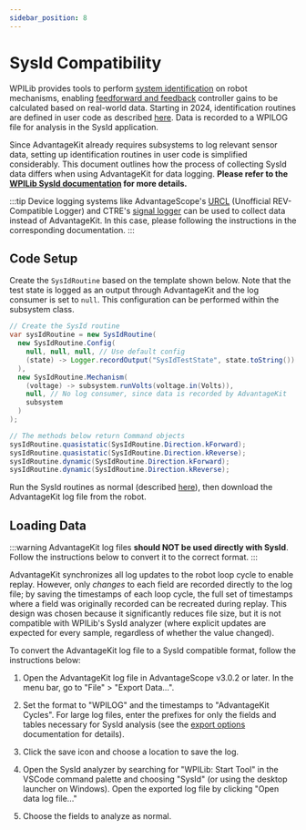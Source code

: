 ```yaml
---
sidebar_position: 8
---
```


# SysId Compatibility

WPILib provides tools to perform [system identification](https://docs.wpilib.org/en/stable/docs/software/advanced-controls/system-identification/index.html) on robot mechanisms, enabling [feedforward and feedback](https://docs.wpilib.org/en/stable/docs/software/advanced-controls/controllers/index.html) controller gains to be calculated based on real-world data. Starting in 2024, identification routines are defined in user code as described [here](https://docs.wpilib.org/en/stable/docs/software/advanced-controls/system-identification/creating-routine.html). Data is recorded to a WPILOG file for analysis in the SysId application.

Since AdvantageKit already requires subsystems to log relevant sensor data, setting up identification routines in user code is simplified considerably. This document outlines how the process of collecting SysId data differs when using AdvantageKit for data logging. **Please refer to the [WPILib SysId documentation](https://docs.wpilib.org/en/stable/docs/software/advanced-controls/system-identification/index.html) for more details.**

:::tip
Device logging systems like AdvantageScope's [URCL](https://docs.advantagescope.org/more-features/urcl) (Unofficial REV-Compatible Logger) and CTRE's [signal logger](https://pro.docs.ctr-electronics.com/en/latest/docs/api-reference/api-usage/signal-logging.html) can be used to collect data instead of AdvantageKit. In this case, please following the instructions in the corresponding documentation.
:::

## Code Setup

Create the `SysIdRoutine` based on the template shown below. Note that the test state is logged as an output through AdvantageKit and the log consumer is set to `null`. This configuration can be performed within the subsystem class.

```java
// Create the SysId routine
var sysIdRoutine = new SysIdRoutine(
  new SysIdRoutine.Config(
    null, null, null, // Use default config
    (state) -> Logger.recordOutput("SysIdTestState", state.toString())
  ),
  new SysIdRoutine.Mechanism(
    (voltage) -> subsystem.runVolts(voltage.in(Volts)),
    null, // No log consumer, since data is recorded by AdvantageKit
    subsystem
  )
);

// The methods below return Command objects
sysIdRoutine.quasistatic(SysIdRoutine.Direction.kForward);
sysIdRoutine.quasistatic(SysIdRoutine.Direction.kReverse);
sysIdRoutine.dynamic(SysIdRoutine.Direction.kForward);
sysIdRoutine.dynamic(SysIdRoutine.Direction.kReverse);
```

Run the SysId routines as normal (described [here](https://docs.wpilib.org/en/stable/docs/software/advanced-controls/system-identification/running-routine.html)), then download the AdvantageKit log file from the robot.

## Loading Data

:::warning
AdvantageKit log files **should NOT be used directly with SysId**. Follow the instructions below to convert it to the correct format.
:::

AdvantageKit synchronizes all log updates to the robot loop cycle to enable replay. However, only _changes_ to each field are recorded directly to the log file; by saving the timestamps of each loop cycle, the full set of timestamps where a field was originally recorded can be recreated during replay. This design was chosen because it significantly reduces file size, but it is not compatible with WPILib's SysId analyzer (where explicit updates are expected for every sample, regardless of whether the value changed).

To convert the AdvantageKit log file to a SysId compatible format, follow the instructions below:

1. Open the AdvantageKit log file in AdvantageScope v3.0.2 or later. In the menu bar, go to "File" > "Export Data...".

2. Set the format to "WPILOG" and the timestamps to "AdvantageKit Cycles". For large log files, enter the prefixes for only the fields and tables necessary for SysId analysis (see the [export options](https://docs.advantagescope.org/more-features/export#options) documentation for details).

3. Click the save icon and choose a location to save the log.

4. Open the SysId analyzer by searching for "WPILib: Start Tool" in the VSCode command palette and choosing "SysId" (or using the desktop launcher on Windows). Open the exported log file by clicking "Open data log file..."

5. Choose the fields to analyze as normal.

